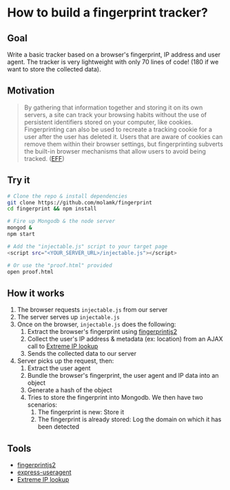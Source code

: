 # How to build a fingerprint tracker?

## Goal

Write a basic tracker based on a browser's fingerprint, IP address and user agent. The tracker is very lightweight with only 70 lines of code! (180 if we want to store the collected data).

## Motivation

> By gathering that information together and storing it on its own servers, a site can track your browsing habits without the use of persistent identifiers stored on your computer, like cookies. Fingerprinting can also be used to recreate a tracking cookie for a user after the user has deleted it. Users that are aware of cookies can remove them within their browser settings, but fingerprinting subverts the built-in browser mechanisms that allow users to avoid being tracked. ([EFF](https://www.eff.org/deeplinks/2018/06/gdpr-and-browser-fingerprinting-how-it-changes-game-sneakiest-web-trackers))

## Try it

```bash
# Clone the repo & install dependencies
git clone https://github.com/molamk/fingerprint
cd fingerprint && npm install

# Fire up Mongodb & the node server
mongod &
npm start

# Add the "injectable.js" script to your target page
<script src="<YOUR_SERVER_URL>/injectable.js"></script>

# Or use the "proof.html" provided
open proof.html
```

## How it works
1. The browser requests `injectable.js` from our server
1. The server serves up `injectable.js`
1. Once on the browser, `injectable.js` does the following:
    1. Extract the browser's fingerprint using [fingerprintjs2](https://github.com/Valve/fingerprintjs2)
    1. Collect the user's IP address & metadata (ex: location) from an AJAX call to [Extreme IP lookup](https://extreme-ip-lookup.com/)
    1. Sends the collected data to our server
1. Server picks up the request, then:
    1. Extract the user agent
    1. Bundle the browser's fingerprint, the user agent and IP data into an object
    1. Generate a hash of the object
    1. Tries to store the fingerprint into Mongodb. We then have two scenarios:
        1. The fingerprint is new: Store it
        1. The fingerprint is already stored: Log the domain on which it has been detected

## Tools

- [fingerprintjs2](https://github.com/Valve/fingerprintjs2)
- [express-useragent](https://github.com/biggora/express-useragent)
- [Extreme IP lookup](https://extreme-ip-lookup.com/)
